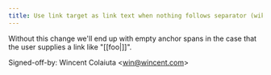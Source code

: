 ```yaml
---
title: Use link target as link text when nothing follows separator (wikitext, 2d744ae)
---
```


Without this change we'll end up with empty anchor spans in the case that the user supplies a link like "\[\[foo|\]\]".

Signed-off-by: Wincent Colaiuta &lt;win@wincent.com&gt;
